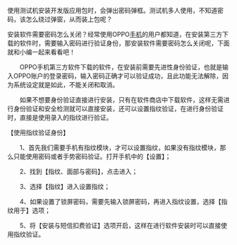 使用测试机安装开发版应用包时，会弹出密码弹框。测试机多人使用，不知道密码，该怎么绕过弹窗，从而装上包呢？



安装软件需要密码怎么关闭？经常使用OPPO[手机](https://product.pconline.com.cn/mobile/)的用户都知道，在安装第三方下载的软件时，需要输入密码进行验证身份，那安装软件需要密码怎么关闭呢，下面就和小编一起来看看吧！

　　OPPO手机第三方软件下载的软件，在安装前需要先进性身份验证，也就是输入OPPO账户的登录密码，输入密码正确才可以验证成功，且此功能无法解除，因为系统设定就是如此，不能关闭和取消。

　　如果不想要身份验证直接进行安装，只有在软件商店中下载软件，这样无需进行身份验证和安全检测就可以直接安装，还可以设置指纹验证，在进行身份验证时，直接是使用录入的指纹进行验证。





【使用指纹验证身份】

　　1、首先我们需要手机有指纹模块，才可以设置指纹，如果没有指纹模块，那么只能使用密码或者手势密码验证。打开手机中的【设置】；

　　2、找到【指纹、面部与密码】，点击进入；

　　3、选择【指纹】进入设置指纹；

　　4、如果设置了锁屏密码，需要先输入锁屏密码，再进入指纹设置，选择【指纹用于】选项；

　　5、将【安装与短信扣费验证】选项开启，这样在进行软件安装时可以直接使用指纹验证。
